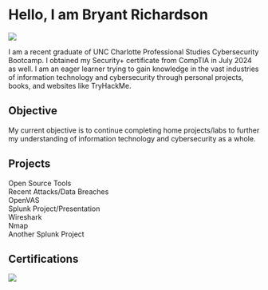 # Hello, I am Bryant Richardson
<a href="https://linkedin.com/in/bryant-richardson-pbr"><img src="https://img.shields.io/badge/-LinkedIn-0072b1?&style=for-the-badge&logo=linkedin&logoColor=white" /></a>


I am a recent graduate of UNC Charlotte Professional Studies Cybersecurity Bootcamp. I obtained my Security+ certificate from CompTIA in July 2024 as well. I am an eager learner trying to gain knowledge in the vast industries of information technology and cybersecurity through personal projects, books, and websites like TryHackMe. 

## Objective
My current objective is to continue completing home projects/labs to further my understanding of information technology and cybersecurity as a whole.

## Projects
Open Source Tools <br>
Recent Attacks/Data Breaches<br>
OpenVAS<br>
Splunk Project/Presentation<br>
Wireshark<br>
Nmap<br>
Another Splunk Project<br>




## Certifications
<div>
<a href="https://www.credly.com/earner/earned/badge/d56cceb9-5bcf-4137-afa6-7ea731bd6eb9"><img src="https://img.shields.io/badge/-Security%2B-FF0000?&style=for-the-badge&logo=CompTIA&logoColor=white" />
</div>


